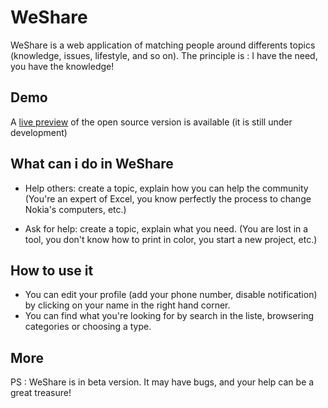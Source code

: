 # WeShare

WeShare is a web application of matching people around differents topics (knowledge, issues, lifestyle, and so on). The principle is : I have the need, you have the knowledge!

## Demo

A [live preview](https://nokia.github.io/WeShare/index.aspx "The Open Source WeShare") of the open source version is available (it is still under development)

## What can i do in WeShare

- Help others: create a topic, explain how you can help the community (You're an expert of Excel, you know perfectly the process to change Nokia's computers, etc.)

- Ask for help: create a topic, explain what you need. (You are lost in a tool, you don't know how to print in color, you start a new project, etc.)

## How to use it
- You can edit your profile (add your phone number, disable notification) by clicking on your name in the right hand corner.
- You can find what you're looking for by search in the liste, browsering categories or choosing a type.

## More

PS : WeShare is in beta version. It may have bugs, and your help can be a great treasure! 
